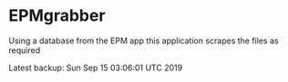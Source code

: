 # EPMgrabber
Using a database from the EPM app this application scrapes the files as required


Latest backup: Sun Sep 15 03:06:01 UTC 2019
